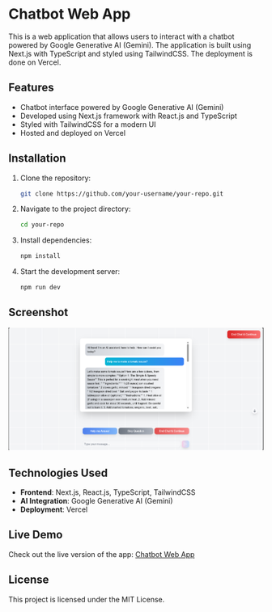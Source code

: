 # Chatbot Web App

This is a web application that allows users to interact with a chatbot powered by Google Generative AI (Gemini). The application is built using Next.js with TypeScript and styled using TailwindCSS. The deployment is done on Vercel.

## Features
- Chatbot interface powered by Google Generative AI (Gemini)
- Developed using Next.js framework with React.js and TypeScript
- Styled with TailwindCSS for a modern UI
- Hosted and deployed on Vercel

## Installation
1. Clone the repository:
   ```sh
   git clone https://github.com/your-username/your-repo.git
   ```
2. Navigate to the project directory:
   ```sh
   cd your-repo
   ```
3. Install dependencies:
   ```sh
   npm install
   ```
4. Start the development server:
   ```sh
   npm run dev
   ```

## Screenshot
![Webpage Demo](public/demo_ss.png)

## Technologies Used
- **Frontend**: Next.js, React.js, TypeScript, TailwindCSS
- **AI Integration**: Google Generative AI (Gemini)
- **Deployment**: Vercel

## Live Demo
Check out the live version of the app: [Chatbot Web App](https://task1-gray-seven.vercel.app/)

## License
This project is licensed under the MIT License.

